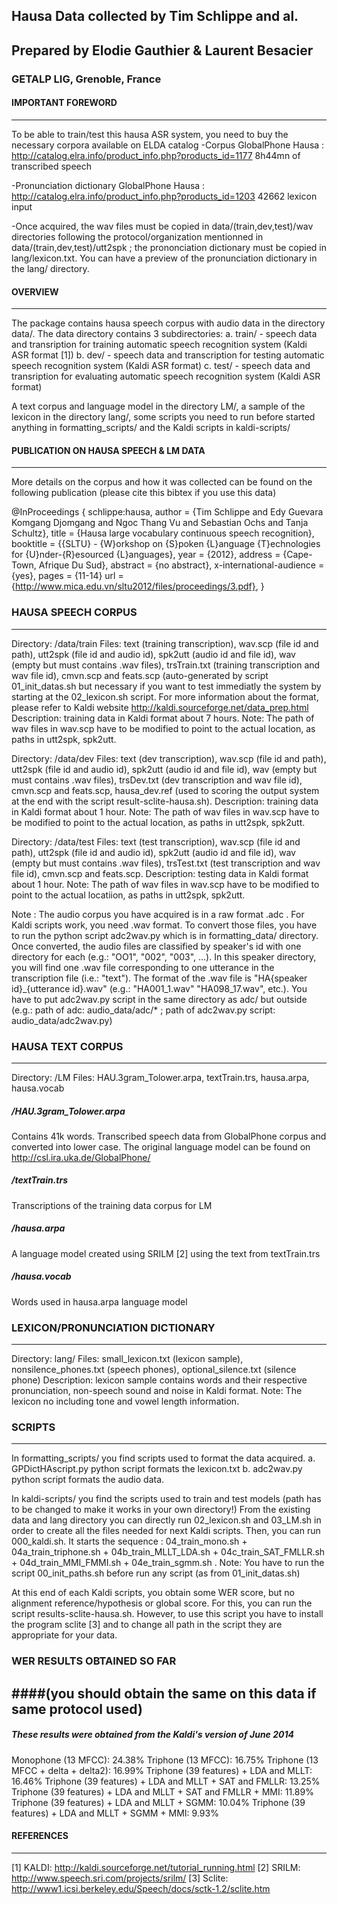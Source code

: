 
## Hausa Data collected by Tim Schlippe and al.
## Prepared by Elodie Gauthier & Laurent Besacier
### GETALP LIG, Grenoble, France



#### IMPORTANT FOREWORD
------------------------------------------------------------------------------------
To be able to train/test this hausa ASR system, you need to buy the necessary corpora available on ELDA catalog
-Corpus GlobalPhone Hausa :  http://catalog.elra.info/product_info.php?products_id=1177 
8h44mn of transcribed speech

-Pronunciation dictionary GlobalPhone Hausa :  http://catalog.elra.info/product_info.php?products_id=1203 
42662 lexicon input

-Once acquired, the wav files must be copied in data/(train,dev,test)/wav directories following the protocol/organization mentionned in data/(train,dev,test)/utt2spk ; the prononciation dictionary must be copied in lang/lexicon.txt. You can have a preview of the pronunciation dictionary in the lang/ directory.

#### OVERVIEW
------------------------------------------------------------------------------------
The package contains hausa speech corpus with audio data in the directory data/. The data directory contains 3 subdirectories:
a. train/ - speech data and transription for training automatic speech recognition system (Kaldi ASR format [1])
b. dev/ - speech data and transcription for testing automatic speech recognition system (Kaldi ASR format) 
c. test/ - speech data and transription for evaluating automatic speech recognition system (Kaldi ASR format)

A text corpus and language model in the directory LM/, a sample of the lexicon in the directory lang/, some scripts you need to run before started anything in formatting_scripts/ and the Kaldi scripts in kaldi-scripts/ 
 
#### PUBLICATION ON HAUSA SPEECH & LM DATA
------------------------------------------------------------------------------------
More details on the corpus and how it was collected can be found on the following publication (please cite this bibtex if you use this data)

 @InProceedings { schlippe:hausa,
  author = {Tim Schlippe and Edy Guevara Komgang Djomgang and Ngoc Thang Vu and Sebastian Ochs and Tanja Schultz},
  title = {Hausa large vocabulary continuous speech recognition},
  booktitle = {{SLTU} - {W}orkshop on {S}poken {L}anguage {T}echnologies for {U}nder-{R}esourced {L}anguages},
  year = {2012},
  address = {Cape-Town, Afrique Du Sud},
  abstract = {no abstract},
  x-international-audience = {yes},
  pages = {11-14}
  url = {http://www.mica.edu.vn/sltu2012/files/proceedings/3.pdf},
}

### HAUSA SPEECH CORPUS
------------------------------------------------------------------------------------
Directory: /data/train
Files: text (training transcription), wav.scp (file id and path), utt2spk (file id and audio id), spk2utt (audio id and file id), wav (empty but must contains .wav files), trsTrain.txt (training transcription and wav file id), cmvn.scp and feats.scp (auto-generated by script 01_init_datas.sh but necessary if you want to test immediatly the system by starting at the 02_lexicon.sh script. 
For more information about the format, please refer to Kaldi website http://kaldi.sourceforge.net/data_prep.html
Description: training data in Kaldi format about 7 hours. 
Note: The path of wav files in wav.scp have to be modified to point to the actual location, as paths in utt2spk, spk2utt.

Directory: /data/dev
Files: text (dev transcription), wav.scp (file id and path), utt2spk (file id and audio id), spk2utt (audio id and file id), wav (empty but must contains .wav files), trsDev.txt (dev transcription and wav file id), cmvn.scp and feats.scp, hausa_dev.ref (used to scoring the output system at the end with the script result-sclite-hausa.sh).
Description: training data in Kaldi format about 1 hour. 
Note: The path of wav files in wav.scp have to be modified to point to the actual location, as paths in utt2spk, spk2utt.

Directory: /data/test
Files: text (test transcription), wav.scp (file id and path), utt2spk (file id and audio id), spk2utt (audio id and file id), wav (empty but must contains .wav files), trsTest.txt (test transcription and wav file id), cmvn.scp and feats.scp.
Description: testing data in Kaldi format about 1 hour.
Note: The path of wav files in wav.scp have to be modified to point to the actual locatiion, as paths in utt2spk, spk2utt. 

Note : The audio corpus you have acquired is in a raw format .adc . For Kaldi scripts work, you need .wav format. To convert those files, you have to run the python script adc2wav.py which is in formatting_data/ directory. Once converted, the  audio files are classified by speaker's id with one directory for each (e.g.: "OO1", "002", "003", ...). In this speaker directory, you will find one .wav file corresponding to one utterance in the transcription file (i.e.: "text"). The format of the .wav file is "HA{speaker id}_{utterance id}.wav" (e.g.: "HA001_1.wav" "HA098_17.wav", etc.). You have to put adc2wav.py script in the same directory as adc/ but outside (e.g.: path of adc: audio_data/adc/*   ;   path of adc2wav.py script: audio_data/adc2wav.py) 


### HAUSA TEXT CORPUS
------------------------------------------------------------------------------------
Directory: /LM
Files: HAU.3gram_Tolower.arpa, textTrain.trs, hausa.arpa, hausa.vocab

##### /HAU.3gram_Tolower.arpa
Contains 41k words. Transcribed speech data from GlobalPhone corpus and converted into lower case. The original language model can be found on http://csl.ira.uka.de/GlobalPhone/
##### /textTrain.trs
Transcriptions of the training data corpus for LM
##### /hausa.arpa
A language model created using SRILM [2] using the text from textTrain.trs 
##### /hausa.vocab
Words used in hausa.arpa language model 


### LEXICON/PRONUNCIATION DICTIONARY
------------------------------------------------------------------------------------
Directory: lang/
Files: small_lexicon.txt (lexicon sample), nonsilence_phones.txt (speech phones), optional_silence.txt (silence phone)
Description: lexicon sample contains words and their respective pronunciation, non-speech sound and noise in Kaldi format. 
Note: The lexicon no including tone and vowel length information.


### SCRIPTS
------------------------------------------------------------------------------------
In formatting_scripts/ you find scripts used to format the data acquired.
a. GPDictHAscript.py python script formats the lexicon.txt 
b. adc2wav.py python script formats the audio data. 

In kaldi-scripts/ you find the scripts used to train and test models
(path has to be changed to make it works in your own directory!)
From the existing data and lang directory you can directly run 02_lexicon.sh and 03_LM.sh in order to create all the files needed for next Kaldi scripts. Then, you can run 000_kaldi.sh. It starts the sequence : 04_train_mono.sh + 04a_train_triphone.sh + 04b_train_MLLT_LDA.sh + 04c_train_SAT_FMLLR.sh + 04d_train_MMI_FMMI.sh + 04e_train_sgmm.sh . 
Note: You have to run the script 00_init_paths.sh before run any script (as from 01_init_datas.sh)

At this end of each Kaldi scripts, you obtain some WER score, but no alignment reference/hypothesis or global score. For this, you can run the script results-sclite-hausa.sh. However, to use this script you have to install the program sclite [3] and to change all path in the script they are appropriate for your data.

 
### WER RESULTS OBTAINED SO FAR 
####(you should obtain the same on this data if same protocol used)
------------------------------------------------------------------------------------
##### These results were obtained from the Kaldi's version of June 2014
Monophone (13 MFCC): 24.38% 
Triphone (13 MFCC): 16.75%
Triphone (13 MFCC + delta + delta2): 16.99%
Triphone (39 features) + LDA and MLLT: 16.46% 
Triphone (39 features) + LDA and MLLT + SAT and FMLLR: 13.25%
Triphone (39 features) + LDA and MLLT + SAT and FMLLR + MMI: 11.89%
Triphone (39 features) + LDA and MLLT + SGMM: 10.04%
Triphone (39 features) + LDA and MLLT + SGMM + MMI: 9.93%


#### REFERENCES
------------------------------------------------------------------------------------
[1] KALDI: http://kaldi.sourceforge.net/tutorial_running.html
[2] SRILM: http://www.speech.sri.com/projects/srilm/
[3] Sclite: http://www1.icsi.berkeley.edu/Speech/docs/sctk-1.2/sclite.htm
